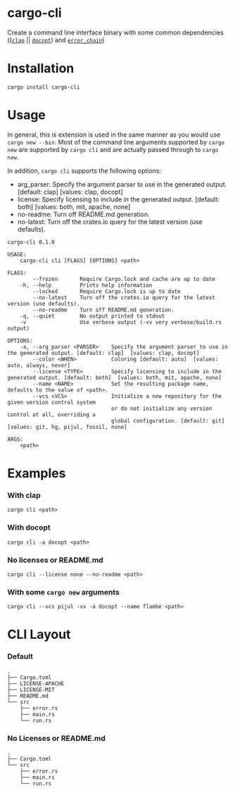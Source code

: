 # cargo-cli
Create a command line interface binary with some common dependencies (([`clap`][clap] ||
[`docopt`][docopt]) and [`error_chain`][error_chain])

# Installation
`cargo install cargo-cli`

# Usage
In general, this is extension is used in the same manner as you would use `cargo new --bin`.
Most of the command line arguments supported by `cargo new` are supported by `cargo cli` and are
actually passed through to `cargo new`.

In addition, `cargo cli` supports the following options:

* arg_parser: Specify the argument parser to use in the generated output. [default: clap]  [values: clap, docopt]
* license: Specify licensing to include in the generated output. [default: both]  [values: both, mit, apache, none]
* no-readme: Turn off README.md generation.
* no-latest: Turn off the crates.io query for the latest version (use defaults).

```text
cargo-cli 0.1.0

USAGE:
    cargo-cli cli [FLAGS] [OPTIONS] <path>

FLAGS:
        --frozen       Require Cargo.lock and cache are up to date
    -h, --help         Prints help information
        --locked       Require Cargo.lock is up to date
        --no-latest    Turn off the crates.io query for the latest version (use defaults).
        --no-readme    Turn off README.md generation.
    -q, --quiet        No output printed to stdout
    -v                 Use verbose output (-vv very verbose/build.rs output)

OPTIONS:
    -a, --arg_parser <PARSER>    Specify the argument parser to use in the generated output. [default: clap]  [values: clap, docopt]
        --color <WHEN>           Coloring [default: auto]  [values: auto, always, never]
        --license <TYPE>         Specify licensing to include in the generated output. [default: both]  [values: both, mit, apache, none]
        --name <NAME>            Set the resulting package name, defaults to the value of <path>.
        --vcs <VCS>              Initialize a new repository for the given version control system
                                 or do not initialize any version control at all, overriding a
                                 global configuration. [default: git]  [values: git, hg, pijul, fossil, none]

ARGS:
    <path>
```

# Examples
### With clap
`cargo cli <path>`

### With docopt
`cargo cli -a docopt <path>`

### No licenses or README.md
`cargo cli --license none --no-readme <path>`

### With some `cargo new` arguments
`cargo cli --vcs pijul -vv -a docopt --name flambe <path>`

# CLI Layout

### Default
```text
.
├── Cargo.toml
├── LICENSE-APACHE
├── LICENSE-MIT
├── README.md
└── src
    ├── error.rs
    ├── main.rs
    └── run.rs
```

### No Licenses or README.md
```text
.
├── Cargo.toml
└── src
    ├── error.rs
    ├── main.rs
    └── run.rs
```

[clap]: https://clap.rs/
[docopt]: https://github.com/docopt/docopt.rs
[error_chain]: https://github.com/brson/error-chain